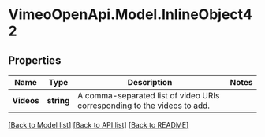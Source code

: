 # VimeoOpenApi.Model.InlineObject42
## Properties

Name | Type | Description | Notes
------------ | ------------- | ------------- | -------------
**Videos** | **string** | A comma-separated list of video URIs corresponding to the videos to add. | 

[[Back to Model list]](../README.md#documentation-for-models) [[Back to API list]](../README.md#documentation-for-api-endpoints) [[Back to README]](../README.md)

